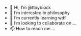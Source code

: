 - 👋 Hi, I’m @ttoyblock
- 👀 I’m interested in philosophy
- 🌱 I’m currently learning wdf
- 💞️ I’m looking to collaborate on ...
- 📫 How to reach me ...

<!---
ttoyblock/ttoyblock is a ✨ special ✨ repository because its `README.md` (this file) appears on your GitHub profile.
You can click the Preview link to take a look at your changes.
--->
